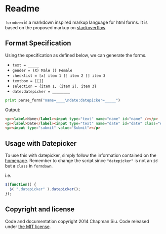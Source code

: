 Readme
======

`formdown` is a markdown inspired markup language for html forms. It is based on the proposed markup on [stackoverflow](http://stackoverflow.com/questions/5759661/wiki-or-markdown-like-syntax-for-simple-forms).

Format Specification
--------------------

Using the specification as defined below, we can generate the forms.

*   `text = _____`
*   `gender = (X) Male () Female`
*   `checklist = [x] item 1 [] item 2 [] item 3`
*   `textbox = [[]]`
*   `selection = {item 1, (item 2), item 3}`
*   `date:datepicker = ________`

```python
print parse_form("name=____\ndate:datepicker=_____")
```

Output:

```html
<p><label>Name</label><input type="text" name="name" id="name" /></p>
<p><label>Date</label><input type="text" name="date" id="date" class="datepicker"/></p>
<p><input type="submit" value="Submit"></p>
```

Usage with Datepicker
---------------------

To use this with datepicker, simply follow the information contained on the [homepage](http://jqueryui.com/datepicker/). Remember to change the script since `"datepicker"` is not an `id` but a `class` in `formdown`.

i.e.

```js
$(function() {
  $( ".datepicker" ).datepicker();
});
```

Copyright and license
---------------------

Code and documentation copyright 2014 Chapman Siu. Code released under [the MIT license](LICENSE). 